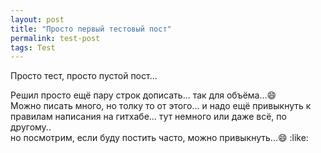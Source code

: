 ```yaml
---
layout: post
title: "Просто первый тестовый пост"
permalink: test-post
tags: Test
---
```


Просто тест, просто пустой пост...   

Решил просто ещё пару строк дописать... так для объёма...:smile:   
Можно писать много, но толку то от этого... и надо ещё привыкнуть к правилам написания на гитхабе... тут немного или даже всё, по другому..    
но посмотрим, если буду постить часто, можно привыкнуть...:smile: :like:


